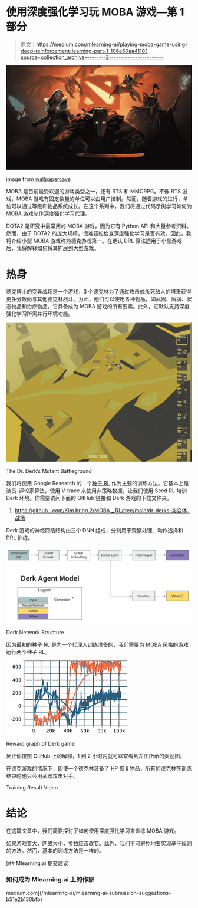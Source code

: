 # 使用深度强化学习玩 MOBA 游戏—第 1 部分

> 原文：<https://medium.com/mlearning-ai/playing-moba-game-using-deep-reinforcement-learning-part-1-106e60aa4110?source=collection_archive---------2----------------------->

![](img/118293db97a2b8e53e3506e6544c930e.png)

image from [wallpapercave](https://wallpapercave.com/dota-2-wallpapers)

MOBA 是目前最受欢迎的游戏类型之一，还有 RTS 和 MMORPG。不像 RTS 游戏，MOBA 游戏有固定数量的单位可以由用户控制。然而，随着游戏的进行，单位可以通过等级和物品系统成长。在这个系列中，我们将通过代码示例学习如何为 MOBA 游戏制作深度强化学习代理。

DOTA2 是研究中最常用的 MOBA 游戏，因为它有 Python API 和大量参考资料。然而，由于 DOTA2 的庞大规模，很难轻松检查深度强化学习是否有效。因此，我将介绍小型 MOBA 游戏称为德克游戏第一。在确认 DRL 算法适用于小型游戏后，我将解释如何将其扩展到大型游戏。

# 热身

德克博士的变异战场是一个游戏，3 个德克林为了通过攻击或杀死敌人的塔来获得更多分数而与其他德克林战斗。为此，他们可以使用各种物品，如武器、盾牌、状态物品和治疗物品。它具备成为 MOBA 游戏的所有要素。此外，它默认支持深度强化学习所需并行环境功能。

![](img/d540a1a38943dacb272b960e6e41313b.png)

The Dr. Derk’s Mutant Battleground

我们将使用 Google Research 的一个[种子 RL](https://github.com/google-research/seed_rl) 作为主要的训练方法。它基本上是演员-评论家算法，使用 V-trace 来使用非策略数据。让我们使用 Seed RL 培训 Derk 环境。你需要访问下面的 GitHub 链接和 Derk 游戏的下载文件夹。

1.  [https://github . com/Kim bring 2/MOBA _ RL/tree/main/dr-derks-突变体-战场](https://github.com/kimbring2/MOBA_RL/tree/main/dr-derks-mutant-battlegrounds)

Derk 游戏的神经网络结构由三个 DNN 组成，分别用于观察处理、动作选择和 DRL 训练。

![](img/9de83bfb8dbb5f9cce554206425a1f18.png)

Derk Network Structure

因为最初的种子 RL 是为一个代理人训练准备的，我们需要为 MOBA 风格的游戏运行两个种子 RL。

![](img/e5408675172614106a30a3d079774871.png)

Reward graph of Derk game

反正你按照 GitHub 上的解释，1 到 2 小时内就可以查看到左图所示的奖励图。

在德克游戏的情况下，即使一个德克林装备了 HP 恢复物品，所有的德克林在训练结束时也只会用武器攻击对手。

Training Result Video

# 结论

在这篇文章中，我们简要探讨了如何使用深度强化学习来训练 MOBA 游戏。

如果游戏变大，网络大小，参数应该改变。此外，我们不可避免地要实现基于规则的方法。然而，基本的训练方法是一样的。

[](/mlearning-ai/mlearning-ai-submission-suggestions-b51e2b130bfb) [## Mlearning.ai 提交建议

### 如何成为 Mlearning.ai 上的作家

medium.com](/mlearning-ai/mlearning-ai-submission-suggestions-b51e2b130bfb)